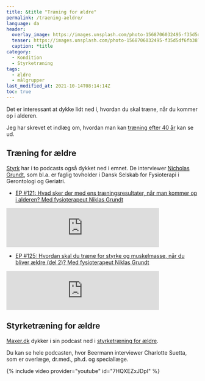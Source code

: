 ```yaml
---
title: &title "Træning for ældre"
permalink: /traening-aeldre/
language: da
header:
  overlay_image: https://images.unsplash.com/photo-1568706032495-f35d5df6fb38?ixid=MnwxMjA3fDB8MHxwaG90by1wYWdlfHx8fGVufDB8fHx8&ixlib=rb-1.2.1&auto=format&fit=crop&w=1900&q=80
  teaser: https://images.unsplash.com/photo-1568706032495-f35d5df6fb38?ixid=MnwxMjA3fDB8MHxwaG90by1wYWdlfHx8fGVufDB8fHx8&ixlib=rb-1.2.1&auto=format&fit=crop&w=400&q=80
  caption: *title
category:
  - Kondition
  - Styrketræning
tags:
  - ældre
  - målgrupper
last_modified_at: 2021-10-14T08:14:14Z
toc: true
---
```


Det er interessant at dykke lidt ned i, hvordan du skal træne, når du kommer op i alderen.

Jeg har skrevet et indlæg om, hvordan man kan [træning efter 40 år](/traening-40-plus/) kan se ud.

## Træning for ældre

[Styrk](https://styrkmig.dk/) har i to podcasts også dykket ned i emnet. De interviewer [Nicholas Grundt](https://www.linkedin.com/in/niklas-grundt-hansen-52486966/), som bl.a. er faglig tovholder i Dansk Selskab for Fysioterapi i Gerontologi og Geriatri.

- [EP #121: Hvad sker der med ens træningsresultater, når man kommer op i alderen? Med fysioterapeut Niklas Grundt](https://styrkmig.dk/ep-121-hvad-sker-der-med-ens-traeningsresultater-naar-man-kommer-op-i-alderen-med-fysioterapeut-niklas-grundt/)

<iframe src="https://anchor.fm/styrk/embed/episodes/EP-121-Hvad-sker-der-med-ens-trningsresultater--nr-man-kommer-op-i-alderen--Med-fysioterapeut-Niklas-Grundt-e14pooe/a-a66c2rn" height="102px" width="400px" frameborder="0" scrolling="no"></iframe>

- [EP #125: Hvordan skal du træne for styrke og muskelmasse, når du bliver ældre (del 2)? Med fysioterapeut Niklas Grundt](https://styrkmig.dk/ep-125-hvordan-skal-du-traene-for-styrke-og-muskelmasse-naar-du-bliver-aeldre-del-2-med-fysioterapeut-niklas-grundt/)

<iframe src="https://anchor.fm/styrk/embed/episodes/EP-125-Hvordan-skal-du-trne-for-styrke-og-muskelmasse--nr-du-bliver-ldre-del-2--Med-fysioterapeut-Niklas-Grundt-e1643v6/a-a6cg9l3" height="102px" width="400px" frameborder="0" scrolling="no"></iframe>

## Styrketræning for ældre

[Maxer.dk](https://maxer.dk/staerk-smertefri/styrketraening-aeldre) dykker i sin podcast ned i [styrketræning for ældre](https://maxer.dk/staerk-smertefri/styrketraening-aeldre).

Du kan se hele podcasten, hvor Beermann interviewer Charlotte Suetta, som er overlæge, dr.med., ph.d. og speciallæge.

{% include video provider="youtube" id="7HQXEZxJDpI" %}
